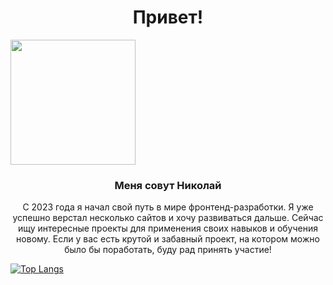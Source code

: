 <h1 align="center">Привет!</h1>
<img width="200" float="left" src="https://i.pinimg.com/originals/66/83/3e/66833e07d6fb9eb5d724e47d0c814285.gif">
<h3 align="center">Меня совут Николай</h3>

<p align="center">С 2023 года я начал свой путь в мире фронтенд-разработки. Я уже успешно верстал несколько сайтов и хочу развиваться дальше. Сейчас ищу интересные проекты для применения своих навыков и обучения новому. Если у вас есть крутой и забавный проект, на котором можно было бы поработать, буду рад принять участие!</p>

[![Top Langs](https://github-readme-stats.vercel.app/api/top-langs/?username=Nigilen)](https://github.com/Nigilen/github-readme-stats)
